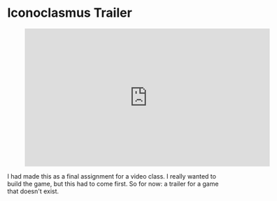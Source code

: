 # Iconoclasmus Trailer

<figure>
	<div class="full-width-video">
		<iframe width="560" height="315" src="https://www.youtube.com/embed/Ue6IldR0SFs" frameborder="0" allowfullscreen></iframe>
	</div>
</figure>

I had made this as a final assignment for a video class. I really wanted to build the game, but this had to come first. So for now: a trailer for a game that doesn't exist.

